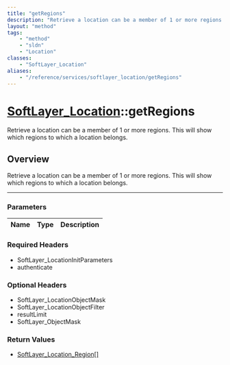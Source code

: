 ```yaml
---
title: "getRegions"
description: "Retrieve a location can be a member of 1 or more regions. This will show which regions to which a location belongs."
layout: "method"
tags:
    - "method"
    - "sldn"
    - "Location"
classes:
    - "SoftLayer_Location"
aliases:
    - "/reference/services/softlayer_location/getRegions"
---
```

# [SoftLayer_Location](/reference/services/SoftLayer_Location)::getRegions

Retrieve a location can be a member of 1 or more regions. This will show which regions to which a location belongs.


## Overview 
Retrieve a location can be a member of 1 or more regions. This will show which regions to which a location belongs.

-----

### Parameters 
|Name | Type | Description |
| --- | --- | --- |


### Required Headers
* SoftLayer_LocationInitParameters
* authenticate


### Optional Headers
* SoftLayer_LocationObjectMask
* SoftLayer_LocationObjectFilter
* resultLimit
* SoftLayer_ObjectMask

### Return Values
* <a href='/reference/datatypes/SoftLayer_Location_Region'>SoftLayer_Location_Region[] </a>




